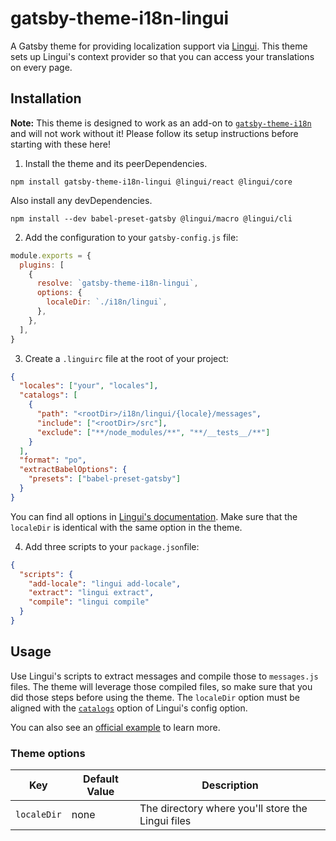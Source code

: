 # gatsby-theme-i18n-lingui

A Gatsby theme for providing localization support via [Lingui](https://lingui.js.org/). This theme sets up Lingui's context provider so that you can access your translations on every page.

## Installation

**Note:** This theme is designed to work as an add-on to [`gatsby-theme-i18n`](https://www.gatsbyjs.com/plugins/gatsby-theme-i18n/) and will not work without it! Please follow its setup instructions before starting with these here!

1. Install the theme and its peerDependencies.

```shell
npm install gatsby-theme-i18n-lingui @lingui/react @lingui/core
```

Also install any devDependencies.

```shell
npm install --dev babel-preset-gatsby @lingui/macro @lingui/cli
```

2. Add the configuration to your `gatsby-config.js` file:

```js
module.exports = {
  plugins: [
    {
      resolve: `gatsby-theme-i18n-lingui`,
      options: {
        localeDir: `./i18n/lingui`,
      },
    },
  ],
}
```

3. Create a `.linguirc` file at the root of your project:

```json
{
  "locales": ["your", "locales"],
  "catalogs": [
    {
      "path": "<rootDir>/i18n/lingui/{locale}/messages",
      "include": ["<rootDir>/src"],
      "exclude": ["**/node_modules/**", "**/__tests__/**"]
    }
  ],
  "format": "po",
  "extractBabelOptions": {
    "presets": ["babel-preset-gatsby"]
  }
}
```

You can find all options in [Lingui's documentation](https://lingui.js.org/ref/conf.html).
Make sure that the `localeDir` is identical with the same option in the theme.

4. Add three scripts to your `package.json`file:

```json
{
  "scripts": {
    "add-locale": "lingui add-locale",
    "extract": "lingui extract",
    "compile": "lingui compile"
  }
}
```

## Usage

Use Lingui's scripts to extract messages and compile those to `messages.js` files. The theme will leverage those compiled files, so make sure that you did those steps before using the theme. The `localeDir` option must be aligned with the [`catalogs`](https://lingui.js.org/ref/conf.html#catalogs) option of Lingui's config option.

You can also see an [official example](https://github.com/gatsbyjs/themes/tree/master/starters/example-lingui) to learn more.

### Theme options

| Key         | Default Value | Description                                       |
| ----------- | ------------- | ------------------------------------------------- |
| `localeDir` | none          | The directory where you'll store the Lingui files |
